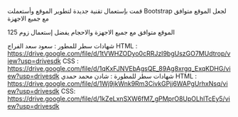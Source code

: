قمت بإستعمال تقنية جديدة لتطوير الموقع وأستعملت Bootstrap لجعل الموقع متوافق مع جميع الاجهزة

الموقع متوافق مع جميع الاجهزة والاحجام
يفضل إستعمال زوم 125


شهادات سطر للمطور : سعود سعد الفراج
HTML :
https://drive.google.com/file/d/1tVWHZODyo0cRRJzI9bgUszGO7MUdtrop/view?usp=drivesdk
CSS :
https://drive.google.com/file/d/1qKxFJNVEbAgsQE_89Ag8xrgq_ExqKDHG/view?usp=drivesdk
شهادات سطر  للمطورة : شادن محمد حمدي
HTML :
https://drive.google.com/file/d/1Wj9jkWnk9Rm3CivkGPjj6WAPgUrhxNsq/view?usp=drivesdk
CSS:
https://drive.google.com/file/d/1kZeLxnSXW6fM7_gPMprO8UpOLhlTcEy5/view?usp=drivesdk
